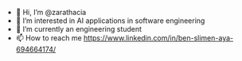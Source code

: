 - 👋 Hi, I’m @zarathacia
- 👀 I’m interested in AI applications in software engineering
- 🌱 I’m currently an engineering student
- 📫 How to reach me https://www.linkedin.com/in/ben-slimen-aya-694664174/ 

<!---
zarathacia/zarathacia is a ✨ special ✨ repository because its `README.md` (this file) appears on your GitHub profile.
You can click the Preview link to take a look at your changes.
--->

